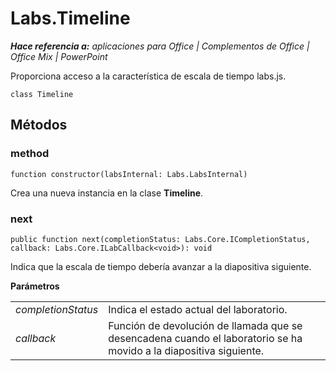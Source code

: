 
# Labs.Timeline

 _**Hace referencia a:** aplicaciones para Office | Complementos de Office | Office Mix | PowerPoint_

Proporciona acceso a la característica de escala de tiempo labs.js.

```
class Timeline
```


## Métodos




### method

 `function constructor(labsInternal: Labs.LabsInternal)`

Crea una nueva instancia en la clase **Timeline**.


### next

 `public function next(completionStatus: Labs.Core.ICompletionStatus, callback: Labs.Core.ILabCallback<void>): void`

Indica que la escala de tiempo debería avanzar a la diapositiva siguiente.

 **Parámetros**


|||
|:-----|:-----|
| _completionStatus_|Indica el estado actual del laboratorio.|
| _callback_|Función de devolución de llamada que se desencadena cuando el laboratorio se ha movido a la diapositiva siguiente.|
